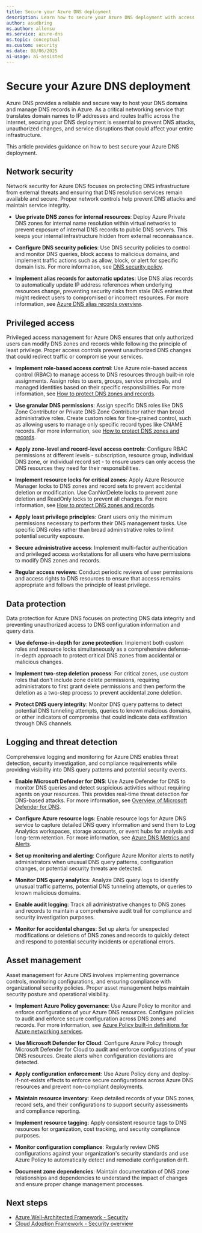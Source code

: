 ```yaml
---
title: Secure your Azure DNS deployment
description: Learn how to secure your Azure DNS deployment with access management, threat detection, monitoring best practices, and protection against accidental changes.
author: asudbring
ms.author: allensu
ms.service: azure-dns
ms.topic: conceptual
ms.custom: security
ms.date: 08/06/2025
ai-usage: ai-assisted
---
```


# Secure your Azure DNS deployment

Azure DNS provides a reliable and secure way to host your DNS domains and manage DNS records in Azure. As a critical networking service that translates domain names to IP addresses and routes traffic across the internet, securing your DNS deployment is essential to prevent DNS attacks, unauthorized changes, and service disruptions that could affect your entire infrastructure.

This article provides guidance on how to best secure your Azure DNS deployment.

## Network security

Network security for Azure DNS focuses on protecting DNS infrastructure from external threats and ensuring that DNS resolution services remain available and secure. Proper network controls help prevent DNS attacks and maintain service integrity.

* **Use private DNS zones for internal resources**: Deploy Azure Private DNS zones for internal name resolution within virtual networks to prevent exposure of internal DNS records to public DNS servers. This keeps your internal infrastructure hidden from external reconnaissance.

* **Configure DNS security policies**: Use DNS security policies to control and monitor DNS queries, block access to malicious domains, and implement traffic actions such as allow, block, or alert for specific domain lists. For more information, see [DNS security policy](dns-security-policy.md).

* **Implement alias records for automatic updates**: Use DNS alias records to automatically update IP address references when underlying resources change, preventing security risks from stale DNS entries that might redirect users to compromised or incorrect resources. For more information, see [Azure DNS alias records overview](dns-alias.md).

## Privileged access

Privileged access management for Azure DNS ensures that only authorized users can modify DNS zones and records while following the principle of least privilege. Proper access controls prevent unauthorized DNS changes that could redirect traffic or compromise your services.

* **Implement role-based access control**: Use Azure role-based access control (RBAC) to manage access to DNS resources through built-in role assignments. Assign roles to users, groups, service principals, and managed identities based on their specific responsibilities. For more information, see [How to protect DNS zones and records](dns-protect-zones-recordsets.md#azure-role-based-access-control).

* **Use granular DNS permissions**: Assign specific DNS roles like DNS Zone Contributor or Private DNS Zone Contributor rather than broad administrative roles. Create custom roles for fine-grained control, such as allowing users to manage only specific record types like CNAME records. For more information, see [How to protect DNS zones and records](dns-protect-zones-recordsets.md#custom-roles).

* **Apply zone-level and record-level access controls**: Configure RBAC permissions at different levels - subscription, resource group, individual DNS zone, or individual record set - to ensure users can only access the DNS resources they need for their responsibilities.

* **Implement resource locks for critical zones**: Apply Azure Resource Manager locks to DNS zones and record sets to prevent accidental deletion or modification. Use CanNotDelete locks to prevent zone deletion and ReadOnly locks to prevent all changes. For more information, see [How to protect DNS zones and records](dns-protect-zones-recordsets.md#resource-locks).

* **Apply least privilege principles**: Grant users only the minimum permissions necessary to perform their DNS management tasks. Use specific DNS roles rather than broad administrative roles to limit potential security exposure.

* **Secure administrative access**: Implement multi-factor authentication and privileged access workstations for all users who have permissions to modify DNS zones and records.

* **Regular access reviews**: Conduct periodic reviews of user permissions and access rights to DNS resources to ensure that access remains appropriate and follows the principle of least privilege.

## Data protection

Data protection for Azure DNS focuses on protecting DNS data integrity and preventing unauthorized access to DNS configuration information and query data.

* **Use defense-in-depth for zone protection**: Implement both custom roles and resource locks simultaneously as a comprehensive defense-in-depth approach to protect critical DNS zones from accidental or malicious changes.

* **Implement two-step deletion process**: For critical zones, use custom roles that don't include zone delete permissions, requiring administrators to first grant delete permissions and then perform the deletion as a two-step process to prevent accidental zone deletion.

* **Protect DNS query integrity**: Monitor DNS query patterns to detect potential DNS tunneling attempts, queries to known malicious domains, or other indicators of compromise that could indicate data exfiltration through DNS channels.

## Logging and threat detection

Comprehensive logging and monitoring for Azure DNS enables threat detection, security investigation, and compliance requirements while providing visibility into DNS query patterns and potential security events.

* **Enable Microsoft Defender for DNS**: Use Azure Defender for DNS to monitor DNS queries and detect suspicious activities without requiring agents on your resources. This provides real-time threat detection for DNS-based attacks. For more information, see [Overview of Microsoft Defender for DNS](/azure/defender-for-cloud/defender-for-dns-introduction).

* **Configure Azure resource logs**: Enable resource logs for Azure DNS service to capture detailed DNS query information and send them to Log Analytics workspaces, storage accounts, or event hubs for analysis and long-term retention. For more information, see [Azure DNS Metrics and Alerts](dns-alerts-metrics.md).

* **Set up monitoring and alerting**: Configure Azure Monitor alerts to notify administrators when unusual DNS query patterns, configuration changes, or potential security threats are detected.

* **Monitor DNS query analytics**: Analyze DNS query logs to identify unusual traffic patterns, potential DNS tunneling attempts, or queries to known malicious domains.

* **Enable audit logging**: Track all administrative changes to DNS zones and records to maintain a comprehensive audit trail for compliance and security investigation purposes.

* **Monitor for accidental changes**: Set up alerts for unexpected modifications or deletions of DNS zones and records to quickly detect and respond to potential security incidents or operational errors.

## Asset management

Asset management for Azure DNS involves implementing governance controls, monitoring configurations, and ensuring compliance with organizational security policies. Proper asset management helps maintain security posture and operational visibility.

* **Implement Azure Policy governance**: Use Azure Policy to monitor and enforce configurations of your Azure DNS resources. Configure policies to audit and enforce secure configuration across DNS zones and records. For more information, see [Azure Policy built-in definitions for Azure networking services](/azure/networking/policy-reference).

* **Use Microsoft Defender for Cloud**: Configure Azure Policy through Microsoft Defender for Cloud to audit and enforce configurations of your DNS resources. Create alerts when configuration deviations are detected.

* **Apply configuration enforcement**: Use Azure Policy deny and deploy-if-not-exists effects to enforce secure configurations across Azure DNS resources and prevent non-compliant deployments.

* **Maintain resource inventory**: Keep detailed records of your DNS zones, record sets, and their configurations to support security assessments and compliance reporting.

* **Implement resource tagging**: Apply consistent resource tags to DNS resources for organization, cost tracking, and security compliance purposes.

* **Monitor configuration compliance**: Regularly review DNS configurations against your organization's security standards and use Azure Policy to automatically detect and remediate configuration drift.

* **Document zone dependencies**: Maintain documentation of DNS zone relationships and dependencies to understand the impact of changes and ensure proper change management processes.

## Next steps

- [Azure Well-Architected Framework - Security](/azure/well-architected/security/)
- [Cloud Adoption Framework - Security overview](/azure/cloud-adoption-framework/secure/overview)